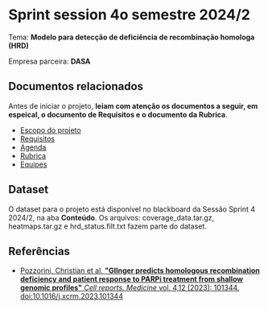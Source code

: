 # Sprint session 4o semestre 2024/2

Tema: **Modelo para detecção de deficiência de recombinação homologa (HRD)**

Empresa parceira: **DASA**

## Documentos relacionados

Antes de iniciar o projeto, **leiam com atenção os documentos a seguir, em espeical, o documento de Requisitos e o documento da Rubrica**. 

* [Escopo do projeto](escopo.md)
* [Requisitos](requisitos.md)
* [Agenda](agenda.md)
* [Rubrica](rubrica.md)
* [Equipes](./img/equipes.png)

## Dataset

O dataset para o projeto está disponível no blackboard da Sessão Sprint 4 2024/2, na aba **Conteúdo**. Os arquivos: coverage_data.tar.gz, heatmaps.tar.gz e hrd_status.filt.txt fazem parte do dataset. 

## Referências

* [Pozzorini, Christian et al. **"GIInger predicts homologous recombination deficiency and patient response to PARPi treatment from shallow genomic profiles"** *Cell reports. Medicine* vol. 4,12 (2023): 101344. doi:10.1016/j.xcrm.2023.101344](./referencias/gIInger_paper.pdf)